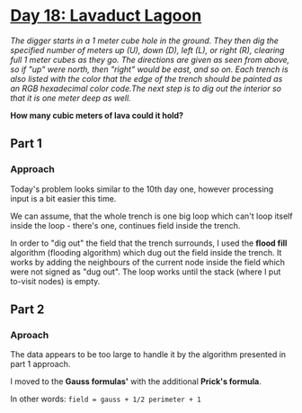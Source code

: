 # [Day 18: Lavaduct Lagoon](https://adventofcode.com/2023/day/18)
*The digger starts in a 1 meter cube hole in the ground. They then dig the specified number of meters up (U), down (D), left (L), or right (R), clearing full 1 meter cubes as they go. The directions are given as seen from above, so if "up" were north, then "right" would be east, and so on. Each trench is also listed with the color that the edge of the trench should be painted as an RGB hexadecimal color code.The next step is to dig out the interior so that it is one meter deep as well.*

**How many cubic meters of lava could it hold?**

## Part 1

### Approach
Today's problem looks similar to the 10th day one, however processing input is a bit easier this time.

We can assume, that the whole trench is one big loop which can't loop itself inside the loop - there's one, continues field inside the trench.

In order to "dig out" the field that the trench surrounds, I used the **flood fill** algorithm (flooding algorithm) which dug out the field inside the trench. It works by adding the neighbours of the current node inside the field which were not signed as "dug out". The loop works until the stack (where I put to-visit nodes) is empty.

## Part 2

### Aproach
The data appears to be too large to handle it by the algorithm presented in part 1 approach.

I moved to the **Gauss formulas'** with the additional **Prick's formula**.

In other words: `field = gauss + 1/2 perimeter + 1`